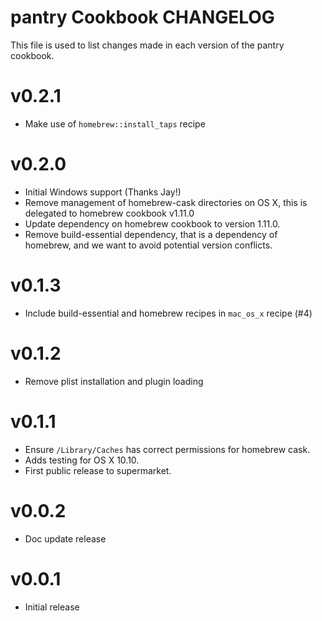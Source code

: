 pantry Cookbook CHANGELOG
=========================
This file is used to list changes made in each version of the pantry cookbook.

# v0.2.1

* Make use of `homebrew::install_taps` recipe

# v0.2.0

* Initial Windows support (Thanks Jay!)
* Remove management of homebrew-cask directories on OS X, this is delegated to homebrew cookbook v1.11.0
* Update dependency on homebrew cookbook to version 1.11.0.
* Remove build-essential dependency, that is a dependency of homebrew, and we want to avoid potential version conflicts.

# v0.1.3

* Include build-essential and homebrew recipes in `mac_os_x` recipe (#4)

# v0.1.2

* Remove plist installation and plugin loading

# v0.1.1

* Ensure `/Library/Caches` has correct permissions for homebrew cask.
* Adds testing for OS X 10.10.
* First public release to supermarket.

# v0.0.2

* Doc update release

# v0.0.1

* Initial release
